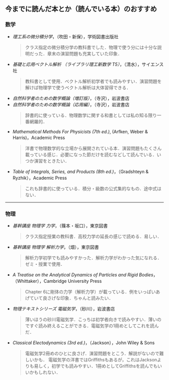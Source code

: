 ## 今までに読んだ本とか（読んでいる本）のおすすめ
### 数学
- *理工系の微分積分学*，（吹田・新保），学術図書出版社
  > クラス指定の微分積分学の教科書でした．物理で使う分には十分な説明だった．章末の演習問題も充実していた印象．
- *基礎と応用ベクトル解析 （ライブラリ理工新数学 T5）*，（清水），サイエンス社
  > 教科書として使用．ベクトル解析初学者でも読みやすい．演習問題を解けば物理学で使うベクトル解析は大体習得できる．
- *自然科学者のための数学概論（増訂版）*，（寺沢），岩波書店
- *自然科学者のための数学概論（応用編）*，（寺沢），岩波書店
  > 辞書的に使っている．物理数学に関する和書としては私の知る限り一番網羅的．
- *Mathematical Methods For Physicists (7th ed.)*, (Arfken, Weber & Harris)，Academic Press
  > 洋書で物理数学的な立場から展開されている本．演習問題もたくさん載っている感じ．必要になった節だけを読むなどして読んでいる．いつか演習をときたい．
- *Table of Integrals, Series, and Products (8th ed.)*，（Gradshteyn & Ryzhik），Academic Press
  > これも辞書的に使っている．積分・級数の公式集的なもの．途中式はない．
---

### 物理
- *基幹講座 物理学 力学*，（篠本・坂口），東京図書
  > クラス指定授業の教科書．高校力学の延長の感じで読める．易しい．
- *基幹講座 物理学 解析力学*，（畑），東京図書
  > 解析力学初学でも読みやすかった．解析力学がわかった気になれる．ゼミ・授業で使用．
- *A Treatise on the Analytical Dynamics of Particles and Rigid Bodies*，（Whittaker），Cambridge University Press
  > Chapter 6に剛体の力学（解析力学）が載っている．例をいっぱいあげていて良さげな印象．ちゃんと読みたい．
- *物理テキストシリーズ 電磁気学*，（砂川），岩波書店
  > 薄いほうの砂川電磁気学．こっちは初学者向きで読みやすい．薄いのですぐ読み終えることができる．電磁気学の1冊めとしてこれを読んだ．
- *Classical Electodynamics (3rd ed.)*，（Jackson），John Wiley & Sons
  > 電磁気学2冊めのひとに良さげ．演習問題をとこう．解説がないので難しいかも．
  > 電磁気学の洋書ではGriffithsもあるが，これはJacksonよりも易しく，初学でも読みやすい．1冊めとしてGriffithsを読んでもいいかもしれない．

